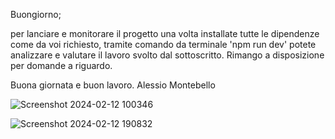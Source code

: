 Buongiorno;

per lanciare e monitorare il progetto una volta installate tutte le dipendenze come da voi richiesto, tramite comando da terminale 'npm run dev' potete analizzare e valutare il lavoro svolto dal sottoscritto.
Rimango a disposizione per domande a riguardo.

Buona giornata e buon lavoro.
Alessio Montebello


![Screenshot 2024-02-12 100346](https://github.com/AlessioMontebello90/Wavenure-project/assets/134722770/d6a7a4a8-13c9-40d9-ba98-70dc6f8453eb)


![Screenshot 2024-02-12 190832](https://github.com/AlessioMontebello90/Wavenure-project/assets/134722770/746d7069-a55d-4004-9542-04f5b184c3f6)
